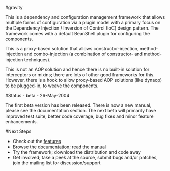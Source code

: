 #gravity

This is a dependency and configuration management framework that allows multiple forms of configuration via a plugin model with a primary focus on the Dependency Injection / Inversion of Control (IoC) design pattern. The framework comes with a default BeanShell plugin for configuring the components.

This is a proxy-based solution that allows constructor-injection, method-injection and combo-injection (a combination of constructor- and method-injection techniques).

This is not an AOP solution and hence there is no built-in solution for interceptors or mixins; there are lots of other good frameworks for this. However, there is a hook to allow proxy-based AOP solutions (like dynaop) to be plugged-in, to weave the components.

#Status - beta - 26-May-2004

The first beta version has been released. There is now a new manual, please see the documentation section. The next beta will primarily have improved test suite, better code coverage, bug fixes and minor feature enhancements.

#Next Steps

- Check out the [features](https://harishkswamy.github.io/gravity/features.html)
- Browse the [documentation](https://harishkswamy.github.io/gravity/doc.html); read the [manual](https://harishkswamy.github.io/gravity/framework/docs/manual/index.html)
- Try the framework; download the distribution and code away
- Get involved; take a peek at the source, submit bugs and/or patches, join the mailing list for discussion/support
